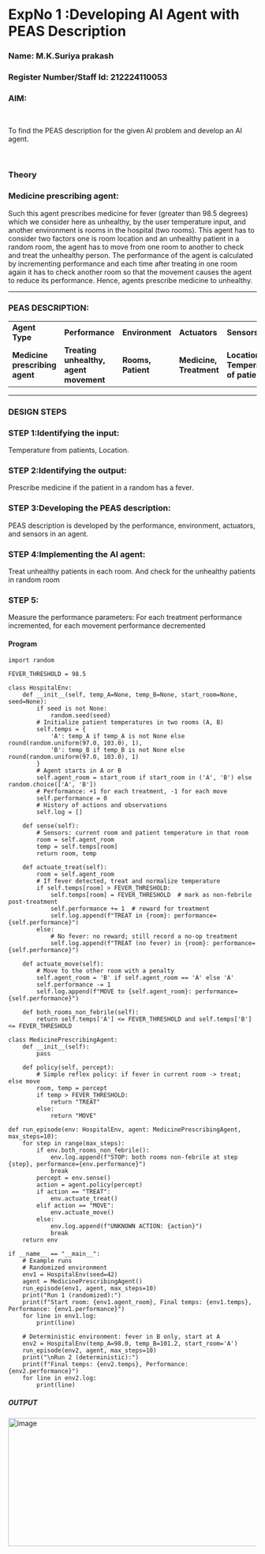 <h1>ExpNo 1 :Developing AI Agent with PEAS Description</h1>
<h3>Name: M.K.Suriya prakash</h3>
<h3>Register Number/Staff Id: 212224110053</h3>


<h3>AIM:</h3>
<br>
<p>To find the PEAS description for the given AI problem and develop an AI agent.</p>
<br>
<h3>Theory</h3>
<h3>Medicine prescribing agent:</h3>
<p>Such this agent prescribes medicine for fever (greater than 98.5 degrees) which we consider here as unhealthy, by the user temperature input, and another environment is rooms in the hospital (two rooms). This agent has to consider two factors one is room location and an unhealthy patient in a random room, the agent has to move from one room to another to check and treat the unhealthy person. The performance of the agent is calculated by incrementing performance and each time after treating in one room again it has to check another room so that the movement causes the agent to reduce its performance. Hence, agents prescribe medicine to unhealthy.</p>
<hr>
<h3>PEAS DESCRIPTION:</h3>
<table>
  <tr>
    <td><strong>Agent Type</strong></td>
    <td><strong>Performance</strong></td>
     <td><strong>Environment</strong></td>
    <td><strong>Actuators</strong></td>
    <td><strong>Sensors</strong></td>
  </tr>
    <tr>
    <td><strong>Medicine prescribing agent</strong></td>
    <td><strong>Treating unhealthy, agent movement</strong></td>
     <td><strong>Rooms, Patient</strong></td>
    <td><strong>Medicine, Treatment</strong></td>
    <td><strong>Location, Temperature of patient</strong></td>
  </tr>
</table>
<hr>
<H3>DESIGN STEPS</H3>
<h3>STEP 1:Identifying the input:</h3>
<p>Temperature from patients, Location.</p>
<h3>STEP 2:Identifying the output:</h3>
<p>Prescribe medicine if the patient in a random has a fever.</p>
<h3>STEP 3:Developing the PEAS description:</h3>
<p>PEAS description is developed by the performance, environment, actuators, and sensors in an agent.</p>
<h3>STEP 4:Implementing the AI agent:</h3>
<p>Treat unhealthy patients in each room. And check for the unhealthy patients in random room</p>
<h3>STEP 5:</h3>
<p>Measure the performance parameters: For each treatment performance incremented, for each movement performance decremented</p>
<H4>Program</H4>

```
import random

FEVER_THRESHOLD = 98.5

class HospitalEnv:
    def __init__(self, temp_A=None, temp_B=None, start_room=None, seed=None):
        if seed is not None:
            random.seed(seed)
        # Initialize patient temperatures in two rooms (A, B)
        self.temps = {
            'A': temp_A if temp_A is not None else round(random.uniform(97.0, 103.0), 1),
            'B': temp_B if temp_B is not None else round(random.uniform(97.0, 103.0), 1)
        }
        # Agent starts in A or B
        self.agent_room = start_room if start_room in ('A', 'B') else random.choice(['A', 'B'])
        # Performance: +1 for each treatment, -1 for each move
        self.performance = 0
        # History of actions and observations
        self.log = []

    def sense(self):
        # Sensors: current room and patient temperature in that room
        room = self.agent_room
        temp = self.temps[room]
        return room, temp

    def actuate_treat(self):
        room = self.agent_room
        # If fever detected, treat and normalize temperature
        if self.temps[room] > FEVER_THRESHOLD:
            self.temps[room] = FEVER_THRESHOLD  # mark as non-febrile post-treatment
            self.performance += 1  # reward for treatment
            self.log.append(f"TREAT in {room}: performance={self.performance}")
        else:
            # No fever: no reward; still record a no-op treatment
            self.log.append(f"TREAT (no fever) in {room}: performance={self.performance}")

    def actuate_move(self):
        # Move to the other room with a penalty
        self.agent_room = 'B' if self.agent_room == 'A' else 'A'
        self.performance -= 1
        self.log.append(f"MOVE to {self.agent_room}: performance={self.performance}")

    def both_rooms_non_febrile(self):
        return self.temps['A'] <= FEVER_THRESHOLD and self.temps['B'] <= FEVER_THRESHOLD

class MedicinePrescribingAgent:
    def __init__(self):
        pass

    def policy(self, percept):
        # Simple reflex policy: if fever in current room -> treat; else move
        room, temp = percept
        if temp > FEVER_THRESHOLD:
            return "TREAT"
        else:
            return "MOVE"

def run_episode(env: HospitalEnv, agent: MedicinePrescribingAgent, max_steps=10):
    for step in range(max_steps):
        if env.both_rooms_non_febrile():
            env.log.append(f"STOP: both rooms non-febrile at step {step}, performance={env.performance}")
            break
        percept = env.sense()
        action = agent.policy(percept)
        if action == "TREAT":
            env.actuate_treat()
        elif action == "MOVE":
            env.actuate_move()
        else:
            env.log.append(f"UNKNOWN ACTION: {action}")
            break
    return env

if __name__ == "__main__":
    # Example runs
    # Randomized environment
    env1 = HospitalEnv(seed=42)
    agent = MedicinePrescribingAgent()
    run_episode(env1, agent, max_steps=10)
    print("Run 1 (randomized):")
    print(f"Start room: {env1.agent_room}, Final temps: {env1.temps}, Performance: {env1.performance}")
    for line in env1.log:
        print(line)

    # Deterministic environment: fever in B only, start at A
    env2 = HospitalEnv(temp_A=98.0, temp_B=101.2, start_room='A')
    run_episode(env2, agent, max_steps=10)
    print("\nRun 2 (deterministic):")
    print(f"Final temps: {env2.temps}, Performance: {env2.performance}")
    for line in env2.log:
        print(line)
```
<H5>OUTPUT</H5>
<img width="885" height="260" alt="image" src="https://github.com/user-attachments/assets/11a90ce2-9422-48e4-832f-c3c9de383dfc" />

